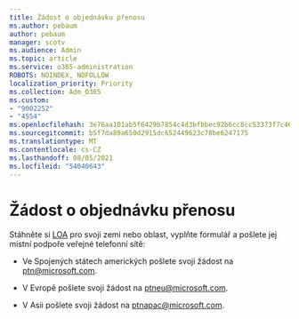 ```yaml
---
title: Žádost o objednávku přenosu
ms.author: pebaum
author: pebaum
manager: scotv
ms.audience: Admin
ms.topic: article
ms.service: o365-administration
ROBOTS: NOINDEX, NOFOLLOW
localization_priority: Priority
ms.collection: Adm_O365
ms.custom:
- "9002252"
- "4554"
ms.openlocfilehash: 3e76aa101ab5f6429b7854c4d3bfbbec92b6cc8cc53373f7c465ddf5320b3ba1
ms.sourcegitcommit: b5f7da89a650d2915dc652449623c78be6247175
ms.translationtype: MT
ms.contentlocale: cs-CZ
ms.lasthandoff: 08/05/2021
ms.locfileid: "54040643"
---
```

# <a name="port-order-request"></a>Žádost o objednávku přenosu

Stáhněte si [LOA](https://docs.microsoft.com/microsoftteams/manage-phone-numbers-for-your-organization/manage-phone-numbers-for-your-organization#letters-of-authorization-loas-for-transferring-numbers) pro svoji zemi nebo oblast, vyplňte formulář a pošlete jej místní podpoře veřejné telefonní sítě:

- Ve Spojených státech amerických pošlete svoji žádost na [ptn@microsoft.com](mailto:ptn@microsoft.com).

- V Evropě pošlete svoji žádost na [ptneu@microsoft.com](mailto:ptneu@microsoft.com).

- V Asii pošlete svoji žádost na [ptnapac@microsoft.com](mailto:ptnapac@microsoft.com).
